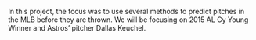 In this project, the focus was to use several methods to predict pitches in the MLB before they are thrown. We will be focusing on 2015 AL Cy Young Winner and Astros’ pitcher Dallas Keuchel.
